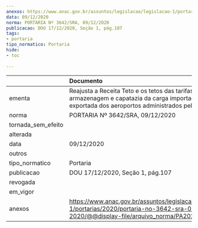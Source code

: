 ```yaml
---
anexos: https://www.anac.gov.br/assuntos/legislacao/legislacao-1/portarias/2020/portaria-no-3642-sra-09-12-2020/@@display-file/arquivo_norma/PA2020-3642.pdf
data: 09/12/2020
norma: PORTARIA Nº 3642/SRA, 09/12/2020
publicacao: DOU 17/12/2020, Seção 1, pág.107
tags:
- portaria
tipo_normatico: Portaria
hide: 
- toc 
 
---
```


|                    | Documento                                                                                                                                                   |
|:-------------------|:------------------------------------------------------------------------------------------------------------------------------------------------------------|
| ementa             | Reajusta a Receita Teto e os tetos das tarifas de armazenagem e capatazia da carga importada ou a ser exportada dos aeroportos administrados pela Infraero. |
| norma              | PORTARIA Nº 3642/SRA, 09/12/2020                                                                                                                            |
| tornada_sem_efeito |                                                                                                                                                             |
| alterada           |                                                                                                                                                             |
| data               | 09/12/2020                                                                                                                                                  |
| outros             |                                                                                                                                                             |
| tipo_normatico     | Portaria                                                                                                                                                    |
| publicacao         | DOU 17/12/2020, Seção 1, pág.107                                                                                                                            |
| revogada           |                                                                                                                                                             |
| em_vigor           |                                                                                                                                                             |
| anexos             | https://www.anac.gov.br/assuntos/legislacao/legislacao-1/portarias/2020/portaria-no-3642-sra-09-12-2020/@@display-file/arquivo_norma/PA2020-3642.pdf        |